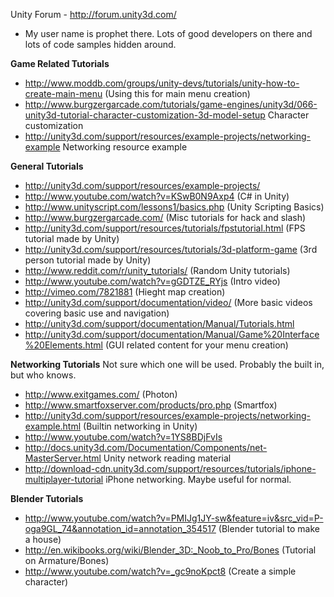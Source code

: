 Unity Forum - http://forum.unity3d.com/
  * My user name is prophet there. Lots of good developers on there and lots of code samples hidden around.

**Game Related Tutorials**

  * http://www.moddb.com/groups/unity-devs/tutorials/unity-how-to-create-main-menu  (Using this for main menu creation)
  * http://www.burgzergarcade.com/tutorials/game-engines/unity3d/066-unity3d-tutorial-character-customization-3d-model-setup  Character customization
  * http://unity3d.com/support/resources/example-projects/networking-example Networking resource example

**General Tutorials**

  * http://unity3d.com/support/resources/example-projects/
  * http://www.youtube.com/watch?v=KSwB0N9Axp4 (C# in Unity)
  * http://www.unityscript.com/lessons1/basics.php (Unity Scripting Basics)
  * http://www.burgzergarcade.com/ (Misc tutorials for hack and slash)
  * http://unity3d.com/support/resources/tutorials/fpstutorial.html (FPS tutorial made by Unity)
  * http://unity3d.com/support/resources/tutorials/3d-platform-game (3rd person tutorial made by Unity)
  * http://www.reddit.com/r/unity_tutorials/ (Random Unity tutorials)
  * http://www.youtube.com/watch?v=gGDTZE_RYjs (Intro video)
  * http://vimeo.com/7821881 (Hieght map creation)
  * http://unity3d.com/support/documentation/video/ (More basic videos covering basic use and navigation)
  * http://unity3d.com/support/documentation/Manual/Tutorials.html
  * http://unity3d.com/support/documentation/Manual/Game%20Interface%20Elements.html (GUI related content for your menu creation)

**Networking Tutorials**
Not sure which one will be used. Probably the built in, but who knows.
  * http://www.exitgames.com/ (Photon)
  * http://www.smartfoxserver.com/products/pro.php (Smartfox)
  * http://unity3d.com/support/resources/example-projects/networking-example.html (Builtin networking in Unity)
  * http://www.youtube.com/watch?v=1YS8BDjFvIs
  * http://docs.unity3d.com/Documentation/Components/net-MasterServer.html Unity network reading material
  * http://download-cdn.unity3d.com/support/resources/tutorials/iphone-multiplayer-tutorial  iPhone networking. Maybe useful for normal.

**Blender Tutorials**
  * http://www.youtube.com/watch?v=PMIJg1JY-sw&feature=iv&src_vid=P-oga9GL_74&annotation_id=annotation_354517 (Blender tutorial to make a house)
  * http://en.wikibooks.org/wiki/Blender_3D:_Noob_to_Pro/Bones (Tutorial on Armature/Bones)
  * http://www.youtube.com/watch?v=_gc9noKpct8 (Create a simple character)